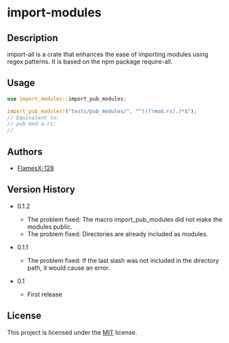 # import-modules

## Description

import-all is a crate that enhances the ease of importing modules using regex patterns. It is based on the npm package require-all.

## Usage

```rs
use import_modules::import_pub_modules;

import_pub_modules!("tests/pub_modules/", "^((?!mod.rs).)*$");
// Equivalent to:
// pub mod a.rs;
//

```

## Authors

- [FlamesX-128](https://github.com/FlamesX-128/)

## Version History

- 0.1.2
    + The problem fixed: The macro import_pub_modules did not make the modules public.
    + The problem fixed: Directories are already included as modules.

- 0.1.1
    + The problem fixed: If the last slash was not included in the directory path, it would cause an error.

- 0.1
    + First release

## License

This project is licensed under the [MIT](https://github.com/FlamesX-128/import-modules/blob/main/LICENSE) license.
